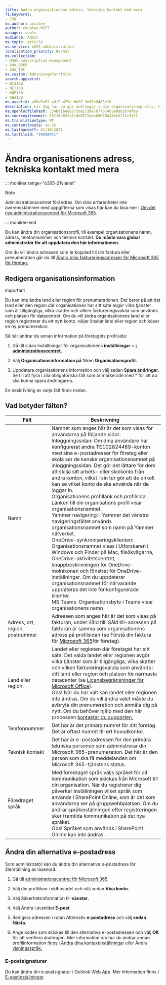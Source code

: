 ```yaml
---
title: Ändra organisationens adress, tekniska kontakt med mera
f1.keywords:
- CSH
ms.author: cmcatee
author: cmcatee-MSFT
manager: scotv
audience: Admin
ms.topic: article
ms.service: o365-administration
localization_priority: Normal
ms.collection:
- M365-subscription-management
- Adm_O365
- Adm_TOC
ms.custom: AdminSurgePortfolio
search.appverid:
- BCS160
- MET150
- MOE150
- GEA150
ms.assetid: a36e5a52-4df2-479e-bb97-9e67b8483e10
description: Lär dig hur du gör ändringar i din organisationsprofil, till exempel organisationens namn, adress, telefonnummer, teknisk kontakt och e-post.
ms.openlocfilehash: 334bd1bee0571ba173987b7767465e8d82d7efe9
ms.sourcegitcommit: 50f10d83fa21db8572adab90784146e5231e3321
ms.translationtype: MT
ms.contentlocale: sv-SE
ms.lasthandoff: 01/30/2021
ms.locfileid: "50058441"
---
```

# <a name="change-your-organizations-address-technical-contact-and-more"></a>Ändra organisationens adress, tekniska kontakt med mera

::: moniker range="o365-21vianet"

> [!NOTE]
> Administrationscentret förändras. Om dina erfarenheter inte överensstämmer med uppgifterna som visas här kan du läsa mer i [Om det nya administrationscentret för Microsoft 365](https://docs.microsoft.com/microsoft-365/admin/microsoft-365-admin-center-preview?view=o365-21vianet).

::: moniker-end
  
Du kan ändra din organisationsprofil, till exempel organisationens namn, adress, telefonnummer och teknisk kontakt. **Du måste vara global administratör för att uppdatera den här informationen.**
  
Om du vill ändra adressen som är kopplad till din faktura eller prenumeration går du till [Ändra dina faktureringsadresser för Microsoft 365 för företag.](../../commerce/billing-and-payments/change-your-billing-addresses.md)

## <a name="edit-organization-information"></a>Redigera organisationsinformation

> [!IMPORTANT]
> Du kan inte ändra land eller region för prenumerationen. Det beror på att det land eller den region där organisationen har sitt säte avgör vilka tjänster som är tillgängliga, vilka skatter och vilken faktureringsvaluta som används och platsen för datacentret. Om du vill ändra organisationens land eller region registrerar du ett nytt konto, väljer önskat land eller region och köper en ny prenumeration.

Så här ändrar du annan information på företagets profilsida:
  
1. Gå till sidan Inställningar för organisationens **inställningar** \> <a href="https://go.microsoft.com/fwlink/p/?linkid=2053743" target="_blank">**i administrationscentret.**</a>

2. Välj **Organisationsinformation på** fliken **Organisationsprofil.**

3. Uppdatera organisationens information och välj sedan **Spara ändringar.** Se till att fylla i alla obligatoriska fält som är markerade med * för att du ska kunna spara ändringarna.

En beskrivning av varje fält finns nedan.

## <a name="what-do-these-fields-mean"></a>Vad betyder fälten?

|**Fält**  |**Beskrivning**  |
|---------|---------|
|Namn  <br/>   | Namnet som anges här är det som visas för användarna på följande sidor:  <br/>  Inloggningssidan: Om dina användare har konfigurerat andra TE102824469-konton med sina e-postadresser för företag eller skola ser de kanske organisationsnamnet på inloggningssidan. Det gör det lättare för dem att skilja sitt arbets- eller skolkonto från andra konton, vilket i sin tur gör att de enkelt kan se vilket konto de ska använda när de loggar in.  <br/>  Organisationens profillänk och profilsida: Länken till din organisations profil visar organisationsnamnet.  <br/>  Yammer navigering: I Yammer det vänstra navigeringsfältet används organisationsnamnet som namn på Yammer nätverket.  <br/> OneDrive-synkroniseringsklienten: Organisationsnamnet visas i Utforskaren i Windows och Finder på Mac, filsökvägarna, OneDrive-aktivitetscentret, knappbeskrivningen för OneDrive-molnikonen och fönstret för OneDrive-inställningar. Om du uppdaterar organisationsnamnet för närvarande uppdateras det inte för konfigurerade klienter. <br/> MS Teams: Organisationsbyte i Teams visar organisationens namn <br/>  |
|Adress, ort, region, postnummer  <br/>     | Adressen som anges här är det som visas på fakturan, under Såld till: Såld till-adressen på fakturan är samma som organisationens adress på profilsidan (se Förstå din faktura för [Microsoft 365](../../commerce/billing-and-payments/understand-your-invoice2.md)för företag).  <br/>        |
|Land eller region.  <br/>    | Landet eller regionen där företaget har sitt säte. Det valda landet eller regionen avgör vilka tjänster som är tillgängliga, vilka skatter och vilken faktureringsvaluta som används i ditt land eller region och platsen för närmaste datacenter (se [Licensbegränsningar för Microsoft Office](https://office.microsoft.com/redir/FX103037529)).  <br/>Obs! När du har valt kan landet eller regionen inte ändras. Om du vill ändra valet måste du avbryta din prenumeration och anmäla dig på nytt. Om du behöver hjälp med den här processen [kontaktar du supporten.](../contact-support-for-business-products.md)        |
|Telefonnummer  <br/>     | Det här är det primära numret för ditt företag. Det är oftast numret till ert huvudkontor.  <br/>        |
|Teknisk kontakt  <br/> |Det här är e-postadressen för den primära tekniska personen som administrerar din Microsoft 365-prenumeration. Det här är den person som ska få meddelanden om Microsoft 365-tjänstens status.  <br/> |
|Föredraget språk  <br/> |Med föredraget språk väljs språket för all kommunikation som skickas från Microsoft till din organisation. När du registrerar dig påverkar inställningen vilket språk som används i SharePoint Online, som är det som användarna ser på gruppwebbplatsen. Om du ändrar språkinställningen efter registreringen sker framtida kommunikation på det nya språket.    <br/> Obs! Språket som används i SharePoint Online kan inte ändras.           |

## <a name="change-your-alternate-email-address"></a>Ändra din alternativa e-postadress

Som administratör kan du ändra din alternativa e-postadress för återställning av lösenord.

1. Gå till <a href="https://go.microsoft.com/fwlink/p/?linkid=2024339" target="_blank">administrationscentret för Microsoft 365.</a>

2. Välj din profilikon i sidhuvudet och välj sedan **Visa konto.**

3. Välj Säkerhetsinformation till **vänster.**

4. Välj Ändra i avsnittet **E-post**

5. Redigera adressen i rutan Alternativ **e-postadress** och välj **sedan Nästa.**

6. Ange koden som skickas till den alternativa e-postadressen och välj **OK** för att verifiera ändringen.
Mer information om hur du ändrar annan profilinformation [finns i Ändra dina kontaktinställningar](change-contact-preferences.md) eller Ändra [visningsspråk.](https://support.microsoft.com/office/6f238bff-5252-441e-b32b-655d5d85d15b.aspx)
  
### <a name="email-signatures"></a>E-postsignaturer
  
Du kan ändra din e-postsignatur i Outlook Web App. Mer information finns i [E-postinställningar](https://support.microsoft.com/office/30c69a79-efc6-42d2-b740-4bf1c1f8a01c).
